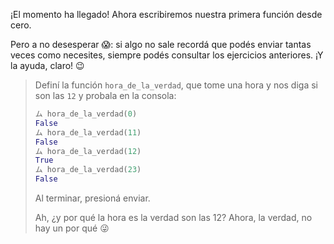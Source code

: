 ¡El momento ha llegado! Ahora escribiremos nuestra primera función desde cero. 

Pero a no desesperar :scream:: si algo no sale recordá que podés enviar tantas veces como necesites, siempre podés consultar los ejercicios anteriores. ¡Y la ayuda, claro! :wink: 


> Definí la función `hora_de_la_verdad`, que tome una hora y nos diga si son las `12` y probala en la consola:
>
> ```python
> ム hora_de_la_verdad(0)
> False
> ム hora_de_la_verdad(11)
> False
> ム hora_de_la_verdad(12)
> True
> ム hora_de_la_verdad(23)
> False
> ```
>
> Al terminar, presioná enviar. 
> 
> Ah, ¿y por qué la hora es la verdad son las 12? Ahora, la verdad, no hay un por qué :stuck_out_tongue_winking_eye:
> 

